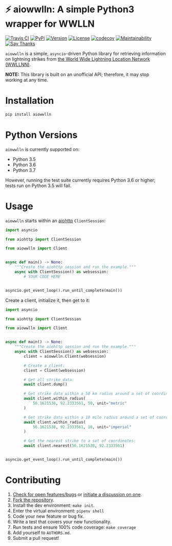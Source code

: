# ⚡️ aiowwlln: A simple Python3 wrapper for WWLLN

[![Travis CI](https://travis-ci.org/bachya/aiowwlln.svg?branch=master)](https://travis-ci.org/bachya/aiowwlln)
[![PyPi](https://img.shields.io/pypi/v/aiowwlln.svg)](https://pypi.python.org/pypi/aiowwlln)
[![Version](https://img.shields.io/pypi/pyversions/aiowwlln.svg)](https://pypi.python.org/pypi/aiowwlln)
[![License](https://img.shields.io/pypi/l/aiowwlln.svg)](https://github.com/bachya/aiowwlln/blob/master/LICENSE)
[![codecov](https://codecov.io/gh/bachya/aiowwlln/branch/dev/graph/badge.svg)](https://codecov.io/gh/bachya/aiowwlln)
[![Maintainability](https://api.codeclimate.com/v1/badges/e78f0ba106cbe14bfcea/maintainability)](https://codeclimate.com/github/bachya/aiowwlln/maintainability)
[![Say Thanks](https://img.shields.io/badge/SayThanks-!-1EAEDB.svg)](https://saythanks.io/to/bachya)

`aiowwlln` is a simple, `asyncio`-driven Python library for retrieving information on
lightning strikes from
[the World Wide Lightning Location Network (WWLLNN)](http://wwlln.net/).

**NOTE:** This library is built on an unofficial API; therefore, it may stop working at
any time.

# Installation

```python
pip install aiowwlln
```

# Python Versions

`aiowwlln` is currently supported on:

* Python 3.5
* Python 3.6
* Python 3.7

However, running the test suite currently requires Python 3.6 or higher; tests
run on Python 3.5 will fail.

# Usage

`aiowwlln` starts within an
[aiohttp](https://aiohttp.readthedocs.io/en/stable/) `ClientSession`:

```python
import asyncio

from aiohttp import ClientSession

from aiowwlln import Client


async def main() -> None:
    """Create the aiohttp session and run the example."""
    async with ClientSession() as websession:
        # YOUR CODE HERE


asyncio.get_event_loop().run_until_complete(main())
```

Create a client, initialize it, then get to it:

```python
import asyncio

from aiohttp import ClientSession

from aiowwlln import Client


async def main() -> None:
    """Create the aiohttp session and run the example."""
    async with ClientSession() as websession:
        client = aiowwlln.Client(websession)

        # Create a client:
        client = Client(websession)

        # Get all strike data:
        await client.dump()

        # Get strike data within a 50 km radius around a set of coordinates:
        await client.within_radius(
            56.1621538, 92.2333561, 50, unit="metric"
        )

        # Get strike data within a 10 mile radius around a set of coordinates:
        await client.within_radius(
            56.1621538, 92.2333561, 10, unit="imperial"
        )

        # Get the nearest strike to a set of coordinates:
        await client.nearest(56.1621538, 92.2333561)


asyncio.get_event_loop().run_until_complete(main())
```

# Contributing

1. [Check for open features/bugs](https://github.com/bachya/aiowwlln/issues)
  or [initiate a discussion on one](https://github.com/bachya/aiowwlln/issues/new).
2. [Fork the repository](https://github.com/bachya/aiowwlln/fork).
3. Install the dev environment: `make init`.
4. Enter the virtual environment: `pipenv shell`
5. Code your new feature or bug fix.
6. Write a test that covers your new functionality.
7. Run tests and ensure 100% code coverage: `make coverage`
8. Add yourself to `AUTHORS.md`.
9. Submit a pull request!
